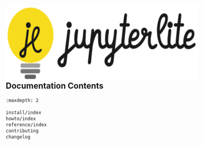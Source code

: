 <img src="_static/wordmark.svg" alt="JupyterLite" height="200" style="float:right;"/>

---

```{include} ../README.md

```

## Documentation Contents

```{toctree}
:maxdepth: 2

install/index
howto/index
reference/index
contributing
changelog
```
